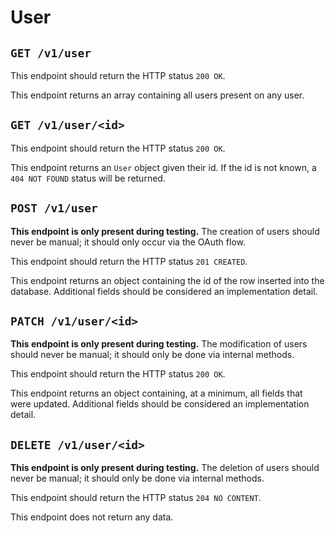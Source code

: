 # User

## `GET /v1/user`

This endpoint should return the HTTP status `200 OK`.

This endpoint returns an array containing all users present on any user.

## `GET /v1/user/<id>`

This endpoint should return the HTTP status `200 OK`.

This endpoint returns an `User` object given their id.
If the id is not known,
a `404 NOT FOUND` status will be returned.

## `POST /v1/user`

**This endpoint is only present during testing.**
The creation of users should never be manual;
it should only occur via the OAuth flow.

This endpoint should return the HTTP status `201 CREATED`.

This endpoint returns an object containing the id of the row inserted into the database.
Additional fields should be considered an implementation detail.

## `PATCH /v1/user/<id>`

**This endpoint is only present during testing.**
The modification of users should never be manual;
it should only be done via internal methods.

This endpoint should return the HTTP status `200 OK`.

This endpoint returns an object containing, at a minimum,
all fields that were updated.
Additional fields should be considered an implementation detail.

## `DELETE /v1/user/<id>`

**This endpoint is only present during testing.**
The deletion of users should never be manual;
it should only be done via internal methods.

This endpoint should return the HTTP status `204 NO CONTENT`.

This endpoint does not return any data.
